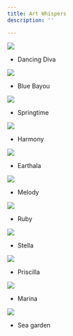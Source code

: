 ```yaml
---
title: Art Whispers
description: ''

---
```

![](/assets/img/dancing-diva-w72.jpg)

* Dancing Diva

![](/assets/img/bluebayou-w72.jpeg)

* Blue Bayou

![](/assets/img/springtime-w72.jpeg)

* Springtime

![](/assets/img/harmony-w72.jpeg)

* Harmony

![](/assets/img/earthala-w72.jpeg)

* Earthala

![](/assets/img/melody-w72.jpg)

* Melody

![](/assets/img/ruby-w72.jpg)

* Ruby

![](/assets/img/stella-w72.jpg)

* Stella

![](/assets/img/pricilla-w72.jpeg)

* Priscilla

![](/assets/img/marina-w72.jpeg)

* Marina

![](/assets/img/sea-graden-w72.jpg)

* Sea garden
